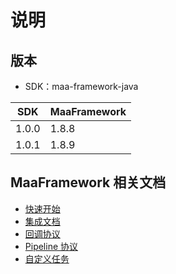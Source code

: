 说明
===

## 版本

- SDK：maa-framework-java

| SDK   | MaaFramework |
|-------|--------------|
| 1.0.0 | 1.8.8        |
| 1.0.1 | 1.8.9        |


## MaaFramework 相关文档

- [快速开始](https://github.com/MaaXYZ/MaaFramework/blob/main/docs/zh_cn/1.1-快速开始.md)
- [集成文档](https://github.com/MaaXYZ/MaaFramework/blob/main/docs/zh_cn/2.1-集成文档.md)
- [回调协议](https://github.com/MaaXYZ/MaaFramework/blob/main/docs/zh_cn/2.2-回调协议.md)
- [Pipeline 协议](https://github.com/MaaXYZ/MaaFramework/blob/main/docs/zh_cn/3.1-任务流水线协议.md)
- [自定义任务](https://github.com/MaaXYZ/MaaFramework/blob/main/docs/zh_cn/2.3-自定义任务.md)



